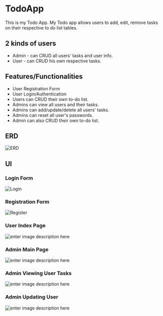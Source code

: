 # TodoApp

This is my Todo App. My Todo app allows users to add, edit, remove tasks on their respective to do list tables.

## 2 kinds of users
- Admin - can CRUD all users' tasks and user info.
- User - can CRUD his own respective tasks.

## Features/Functionalities
- User Registration Form
- User Login/Authentication
- Users can CRUD their own to-do list.
- Admins can view all users and their tasks.
- Admins can add/update/delete all users' tasks.
- Admins can reset all user's passwords.
- Admin can also CRUD their own to-do list.

## ERD
![ERD](https://lh3.googleusercontent.com/WFLjLSphCwpZwtXdFrTpeIpmG69yALNXODN5wcOj7ieFcaUIQvxV1iBlpRAf6XOEQPU73185uE0)
## UI
### Login Form
![](https://lh3.googleusercontent.com/fqYylr6qluIoP80CMI5jkjl1FqES0xyw0EzEAbXOeLadwcEYMAseGBr3pCK55GiCQpH9MNZEhXg "Login")
### Registration Form
![](https://lh3.googleusercontent.com/DfHkRN-TZEKpdk3ViAkIcgXmeZmcV9fhEmHsewt1M9TJjKpY48m32yINI1ZtFiObBt5rTIGv6PE "Register")
### User Index Page
![enter image description here](https://lh3.googleusercontent.com/QUWoyqh4pnefp8ZUPuAf4lwYE70qCMp3T_O1YHNvLDEvQCd9XMkaOBbWGAudyiBQgvfPEv9mp_M)
### Admin Main Page
![enter image description here](https://lh3.googleusercontent.com/_0yuhReQnNog3c28Jx2Nbtb1AE7gMy0FFCofW6zEH8TFwXiaZ0qTfsbFPRUVkDfcsZdO6Pygp1Y)
### Admin Viewing User Tasks
![enter image description here](https://lh3.googleusercontent.com/UzDRXmOMADvxCAPNSftruiJ1pFlzVUJ9JJdqTsDMF1PN27KZ6XPr2ujre0ghhQGS4f2izTObtRE)
### Admin Updating User
![enter image description here](https://lh3.googleusercontent.com/DKHn-Sb8iQN8bGmul4rOJH3qJpIEw--eKh5Hv3lW5_0mwP9wauYjFYElC0n_N-AtUwo2FHahr3w)
